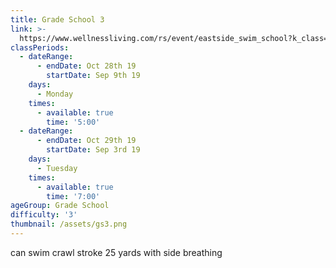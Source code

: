 ```yaml
---
title: Grade School 3
link: >-
  https://www.wellnessliving.com/rs/event/eastside_swim_school?k_class=139403&k_class_tab=10911
classPeriods:
  - dateRange:
      - endDate: Oct 28th 19
        startDate: Sep 9th 19
    days:
      - Monday
    times:
      - available: true
        time: '5:00'
  - dateRange:
      - endDate: Oct 29th 19
        startDate: Sep 3rd 19
    days:
      - Tuesday
    times:
      - available: true
        time: '7:00'
ageGroup: Grade School
difficulty: '3'
thumbnail: /assets/gs3.png
---
```

can swim crawl stroke 25 yards with side breathing
